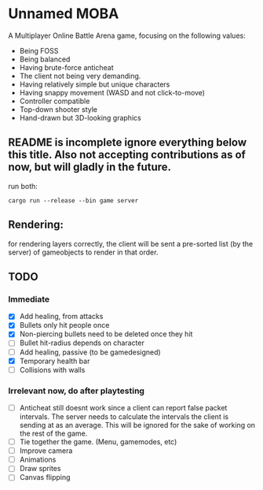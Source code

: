 # Unnamed MOBA

A Multiplayer Online Battle Arena game, focusing on the following values:
- Being FOSS
- Being balanced
- Having brute-force anticheat
- The client not being very demanding.
- Having relatively simple but unique characters
- Having snappy movement (WASD and not click-to-move)
- Controller compatible
- Top-down shooter style
- Hand-drawn but 3D-looking graphics

## README is incomplete ignore everything below this title. Also not accepting contributions as of now, but will gladly in the future.

run both:
```
cargo run --release --bin game server
```

## Rendering:

for rendering layers correctly, the client will be sent a pre-sorted list (by the server) of gameobjects to render in that order.

## TODO

### Immediate
- [x] Add healing, from attacks
- [x] Bullets only hit people once
- [x] Non-piercing bullets need to be deleted once they hit
- [ ] Bullet hit-radius depends on character
- [ ] Add healing, passive (to be gamedesigned)
- [x] Temporary health bar
- [ ] Collisions with walls

### Irrelevant now, do after playtesting
- [ ] Anticheat still doesnt work since a client can report false packet intervals. The server needs to calculate the intervals the client is sending at as an average. This will be ignored for the sake of working on the rest of the game.
- [ ] Tie together the game. (Menu, gamemodes, etc)
- [ ] Improve camera
- [ ] Animations
- [ ] Draw sprites
- [ ] Canvas flipping